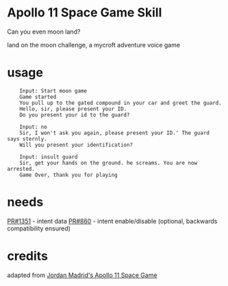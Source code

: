 # Apollo 11 Space Game Skill

Can you even moon land?

land on the moon challenge, a mycroft adventure voice game

# usage

        Input: Start moon game
        Game started
        You pull up to the gated compound in your car and greet the guard.
        Hello, sir, please present your ID.
        Do you present your id to the guard?

        Input: no
        Sir, I won't ask you again, please present your ID.' The guard says sternly.
        Will you present your identification?

        Input: insult guard
        Sir, get your hands on the ground. he screams. You are now arrested.
        Game Over, thank you for playing

# needs

[PR#1351](https://github.com/MycroftAI/mycroft-core/pull/1351) - intent data
[PR#860](https://github.com/MycroftAI/mycroft-core/pull/860) - intent enable/disable (optional, backwards compatibility ensured)

# credits

adapted from [Jordan Madrid's Apollo 11 Space Game](https://github.com/jrdnmadrid/Space-Text-Game)

